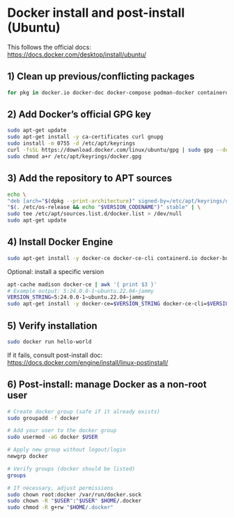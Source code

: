 # Docker install and post-install (Ubuntu)

This follows the official docs: https://docs.docker.com/desktop/install/ubuntu/

## 1) Clean up previous/conflicting packages
```bash
for pkg in docker.io docker-doc docker-compose podman-docker containerd runc; do sudo apt-get remove $pkg; done
```

## 2) Add Docker’s official GPG key
```bash
sudo apt-get update
sudo apt-get install -y ca-certificates curl gnupg
sudo install -m 0755 -d /etc/apt/keyrings
curl -fsSL https://download.docker.com/linux/ubuntu/gpg | sudo gpg --dearmor -o /etc/apt/keyrings/docker.gpg
sudo chmod a+r /etc/apt/keyrings/docker.gpg
```

## 3) Add the repository to APT sources
```bash
echo \
"deb [arch="$(dpkg --print-architecture)" signed-by=/etc/apt/keyrings/docker.gpg] https://download.docker.com/linux/ubuntu \
"$(. /etc/os-release && echo "$VERSION_CODENAME")" stable" | \
sudo tee /etc/apt/sources.list.d/docker.list > /dev/null
sudo apt-get update
```

## 4) Install Docker Engine
```bash
sudo apt-get install -y docker-ce docker-ce-cli containerd.io docker-buildx-plugin docker-compose-plugin
```

Optional: install a specific version
```bash
apt-cache madison docker-ce | awk '{ print $3 }'
# Example output: 5:24.0.0-1~ubuntu.22.04~jammy
VERSION_STRING=5:24.0.0-1~ubuntu.22.04~jammy
sudo apt-get install -y docker-ce=$VERSION_STRING docker-ce-cli=$VERSION_STRING containerd.io docker-buildx-plugin docker-compose-plugin
```

## 5) Verify installation
```bash
sudo docker run hello-world
```
If it fails, consult post-install doc: https://docs.docker.com/engine/install/linux-postinstall/

## 6) Post-install: manage Docker as a non-root user
```bash
# Create docker group (safe if it already exists)
sudo groupadd -f docker

# Add your user to the docker group
sudo usermod -aG docker $USER

# Apply new group without logout/login
newgrp docker

# Verify groups (docker should be listed)
groups

# If necessary, adjust permissions
sudo chown root:docker /var/run/docker.sock
sudo chown -R "$USER":"$USER" $HOME/.docker
sudo chmod -R g+rw "$HOME/.docker"
```